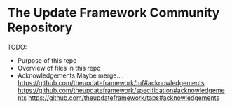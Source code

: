 # The Update Framework Community Repository

TODO:

- Purpose of this repo
- Overview of files in this repo
- Acknowledgements
  Maybe merge....
  https://github.com/theupdateframework/tuf#acknowledgements
  https://github.com/theupdateframework/specification#acknowledgements
  https://github.com/theupdateframework/taps#acknowledgements
